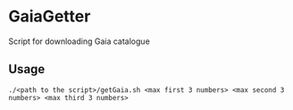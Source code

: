 # GaiaGetter
Script for downloading Gaia catalogue

## Usage

    ./<path to the script>/getGaia.sh <max first 3 numbers> <max second 3 numbers> <max third 3 numbers>

